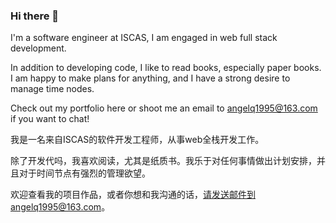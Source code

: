 ### Hi there 👋

I'm a software engineer at ISCAS, I am engaged in web full stack development.

In addition to developing code, I like to read books, especially paper books. I am happy to make plans for anything, and I have a strong desire to manage time nodes.

Check out my portfolio here or shoot me an email to angelq1995@163.com if you want to chat!

我是一名来自ISCAS的软件开发工程师，从事web全栈开发工作。

除了开发代吗，我喜欢阅读，尤其是纸质书。我乐于对任何事情做出计划安排，并且对于时间节点有强烈的管理欲望。

欢迎查看我的项目作品，或者你想和我沟通的话，请发送邮件到angelq1995@163.com。

<!--
**angelQ95/angelQ95** is a ✨ _special_ ✨ repository because its `README.md` (this file) appears on your GitHub profile.

Here are some ideas to get you started:

- 🔭 I’m currently working on ...
- 🌱 I’m currently learning ...
- 👯 I’m looking to collaborate on ...
- 🤔 I’m looking for help with ...
- 💬 Ask me about ...
- 📫 How to reach me: ...
- 😄 Pronouns: ...
- ⚡ Fun fact: ...
-->
